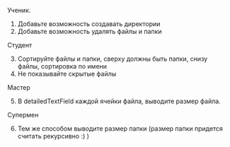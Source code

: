 Ученик. 

1. Добавьте возможность создавать директории
2. Добавьте возможность удалять файлы и папки

Студент

3. Сортируйте файлы и папки, сверху должны быть папки, снизу файлы, сортировка по имени
4. Не показывайте скрытые файлы

Мастер

5. В detailedTextField каждой ячейки файла, выводите размер файла.

Супермен

6. Тем же способом выводите размер папки (размер папки придется считать рекурсивно :) )
